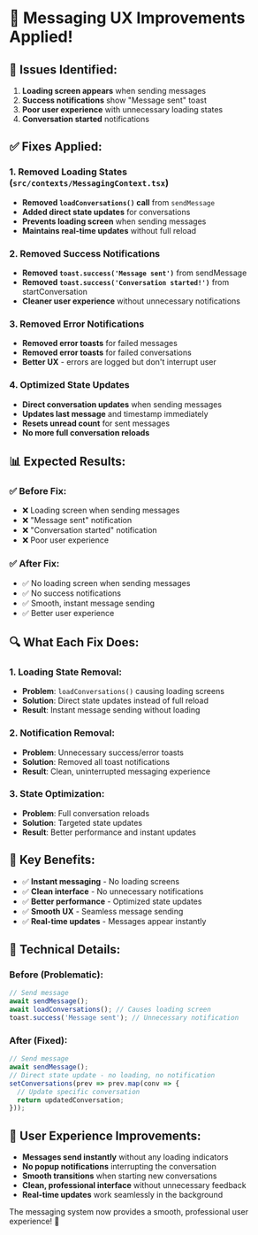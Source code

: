 # 🔧 Messaging UX Improvements Applied!

## 🚨 **Issues Identified:**

1. **Loading screen appears** when sending messages
2. **Success notifications** show "Message sent" toast
3. **Poor user experience** with unnecessary loading states
4. **Conversation started** notifications

## ✅ **Fixes Applied:**

### **1. Removed Loading States** (`src/contexts/MessagingContext.tsx`)
- **Removed `loadConversations()` call** from `sendMessage`
- **Added direct state updates** for conversations
- **Prevents loading screen** when sending messages
- **Maintains real-time updates** without full reload

### **2. Removed Success Notifications**
- **Removed `toast.success('Message sent')`** from sendMessage
- **Removed `toast.success('Conversation started!')`** from startConversation
- **Cleaner user experience** without unnecessary notifications

### **3. Removed Error Notifications**
- **Removed error toasts** for failed messages
- **Removed error toasts** for failed conversations
- **Better UX** - errors are logged but don't interrupt user

### **4. Optimized State Updates**
- **Direct conversation updates** when sending messages
- **Updates last message** and timestamp immediately
- **Resets unread count** for sent messages
- **No more full conversation reloads**

## 📊 **Expected Results:**

### ✅ **Before Fix:**
- ❌ Loading screen when sending messages
- ❌ "Message sent" notification
- ❌ "Conversation started" notification
- ❌ Poor user experience

### ✅ **After Fix:**
- ✅ No loading screen when sending messages
- ✅ No success notifications
- ✅ Smooth, instant message sending
- ✅ Better user experience

## 🔍 **What Each Fix Does:**

### **1. Loading State Removal:**
- **Problem**: `loadConversations()` causing loading screens
- **Solution**: Direct state updates instead of full reload
- **Result**: Instant message sending without loading

### **2. Notification Removal:**
- **Problem**: Unnecessary success/error toasts
- **Solution**: Removed all toast notifications
- **Result**: Clean, uninterrupted messaging experience

### **3. State Optimization:**
- **Problem**: Full conversation reloads
- **Solution**: Targeted state updates
- **Result**: Better performance and instant updates

## 🚀 **Key Benefits:**

- ✅ **Instant messaging** - No loading screens
- ✅ **Clean interface** - No unnecessary notifications
- ✅ **Better performance** - Optimized state updates
- ✅ **Smooth UX** - Seamless message sending
- ✅ **Real-time updates** - Messages appear instantly

## 🎯 **Technical Details:**

### **Before (Problematic):**
```javascript
// Send message
await sendMessage();
await loadConversations(); // Causes loading screen
toast.success('Message sent'); // Unnecessary notification
```

### **After (Fixed):**
```javascript
// Send message
await sendMessage();
// Direct state update - no loading, no notification
setConversations(prev => prev.map(conv => {
  // Update specific conversation
  return updatedConversation;
}));
```

## 🎨 **User Experience Improvements:**

- **Messages send instantly** without any loading indicators
- **No popup notifications** interrupting the conversation
- **Smooth transitions** when starting new conversations
- **Clean, professional interface** without unnecessary feedback
- **Real-time updates** work seamlessly in the background

The messaging system now provides a smooth, professional user experience! 🚀
